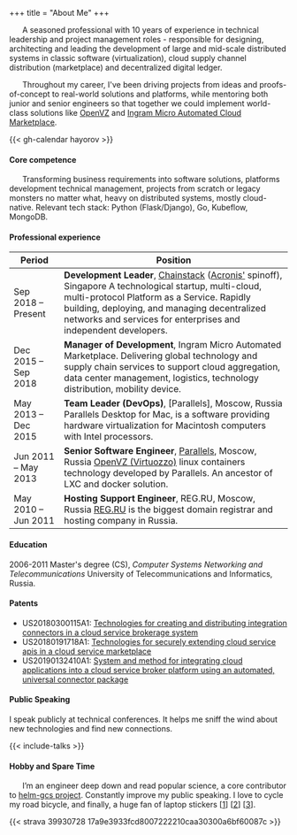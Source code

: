 +++
title = "About Me"
+++

&nbsp;&nbsp;&nbsp;&nbsp;&nbsp;&nbsp;A seasoned professional with 10 years of experience in technical leadership and project management roles - responsible for designing, architecting and leading the development of large and mid-scale distributed systems in classic software (virtualization), cloud supply channel distribution (marketplace) and decentralized digital ledger.

&nbsp;&nbsp;&nbsp;&nbsp;&nbsp;&nbsp;Throughout my career, I've been driving projects from ideas and proofs-of-concept to real-world solutions and platforms, while mentoring both junior and senior engineers so that together we could implement world-class solutions like [OpenVZ](https://openvz.org/) and [Ingram Micro Automated Cloud Marketplace](https://www.ingrammicrocloud.com/in/en/blogs/ingram-micro-cloud-launches-automated-cloud-marketplace-platform-portugal/).

{{< gh-calendar hayorov >}}

#### Core competence

&nbsp;&nbsp;&nbsp;&nbsp;&nbsp;&nbsp;Transforming business requirements into software solutions, platforms development technical management, projects from scratch or legacy monsters no matter what, heavy on distributed systems, mostly cloud-native. Relevant tech stack: Python (Flask/Django), Go, Kubeflow, MongoDB.

#### Professional experience

| Period | Position |
|----------|-------------------------------------------------------------------------|
| Sep 2018 – Present | **Development Leader**, [Chainstack](https://chainstack.com) ([Acronis'](https://acronis.com) spinoff), Singapore A technological startup, multi-cloud, multi-protocol Platform as a Service. Rapidly building, deploying, and managing decentralized networks and services for enterprises and independent developers. |
| Dec 2015 – Sep 2018 | **Manager of Development**, Ingram Micro Automated Marketplace. Delivering global technology and supply chain services to support cloud aggregation, data center management, logistics, technology distribution, mobility device.|
| May 2013 – Deс 2015 | **Team Leader (DevOps)**, [Parallels], Moscow, Russia Parallels Desktop for Mac, is a software providing hardware virtualization for Macintosh computers with Intel processors.|
| Jun 2011 – May 2013 | **Senior Software Engineer**, [Parallels](https://parallels.com), Moscow, Russia [OpenVZ (Virtuozzo)](https://www.virtuozzo.com/) linux containers technology developed by Parallels. An ancestor of LXC and docker solution.|
| May 2010 – Jun 2011 | **Hosting Support Engineer**, REG.RU, Moscow, Russia [REG.RU](https://reg.ru) is the biggest domain registrar and hosting company in Russia.|

#### Education

2006-2011 Master's degree (CS), *Computer Systems Networking and Telecommunications*
University of Telecommunications and Informatics, Russia.

#### Patents

- US20180300115A1: [Technologies for creating and distributing integration connectors in a cloud service brokerage system](https://patents.google.com/patent/US20180300115A1/en?inventor=Khaerov)
- US20180191718A1: [Technologies for securely extending cloud service apis in a cloud service marketplace](https://patents.google.com/patent/US20180191718A1/en?inventor=Khaerov&oq=inventor:Khaerov)
- US20190132410A1: [System and method for integrating cloud applications into a cloud service broker platform using an automated, universal connector package](https://patents.google.com/patent/US20190132410A1/en?inventor=Khaerov&oq=inventor:Khaerov)

#### Public Speaking

I speak publicly at technical conferences. It helps me sniff the wind about new technologies and find new connections.

{{< include-talks >}}

#### Hobby and Spare Time

&nbsp;&nbsp;&nbsp;&nbsp;&nbsp;&nbsp;I’m an engineer deep down and read popular science, a core contributor to [helm-gcs project](https://github.com/hayorov/helm-gcs). Constantly improve my public speaking. I love to cycle my road bicycle, and finally, a huge fan of laptop stickers [[1](https://twitter.com/hayorov/status/1045241072966914048/photo/1)] [[2](https://twitter.com/hayorov/status/1087288585877807104/photo/1)] [[3](https://twitter.com/hayorov/status/1035828822556528640/photo/1)].

{{< strava 39930728 17a9e3933fcd8007222210caa30300a6bf60087c >}}
